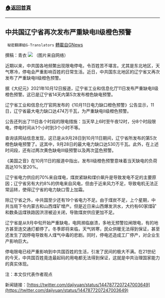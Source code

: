 ###  [:house:返回首頁](https://github.com/ourhimalayas/txt)
---


## 中共国辽宁省再次发布严重缺电II级橙色预警
` 秘密翻譯組G-Translators` [轉載自GNews](https://gnews.org/zh-hans/1589235/)

撰稿：青衣
![](https://assets.gnews.org/wp-content/uploads/2021/10/图片1-37.png)
（图片来自网络）

近期以来，中共国各地频繁出现限电停电，令百姓苦不堪言。尤其是东北地区，天气寒冷，停电会严重影响百姓的日常生活。近日，中共国东北地区的辽宁省又再次发布了严重缺电II级橙色预警。

据《大纪元》2021年10月12日报道，辽宁省工业和信息化厅11日发布严重缺电II级橙色预警。这已是辽宁省14天内第5次发布橙色缺电预警。

辽宁省工业和信息化厅官网发布的《10月11日电力缺口橙色预警》公告显示，11日，辽宁省最大电力缺口达474万千瓦，为严重缺电II级橙色预警。

公告还列出了11日各个时段的限电措施：当天早上6时至午夜12时，分8个时段限电，停电时间从1个小时到3个小时不等。

查询该网站信息发现，这已是从9月28日到10月11日期间，辽宁省所发布的第5次橙色缺电预警了。这其中，9月28日的最大电力缺口达530万千瓦。此外，在上述时间段，还有过两次黄色缺电Ⅲ级预警以及两次蓝色预警。

《美国之音》在10月11日的报道中指出，发布II级橙色预警意味着当天缺电的负荷高达10%至20%。

辽宁省电力供应的70%来自煤电，煤炭紧缺和煤价飙升是导致发电不足的主要原因；辽宁省另有大约8%的供电来自风电，但由于近来风力不足，导致电机无法正常运转，使得辽宁省的电力缺口雪上加霜。

除辽宁省之外，中共国至少还有19个省电力不足。由于煤炭不足，上个星期，中共当局下令内蒙古和山西煤矿增产。但是近日来山西爆发洪水，大约有60家煤矿和数条运煤铁路因洪涝被迫关闭，导致煤炭供应更加不足。

辽宁省是从9月中旬开始严重缺电，电网濒临崩溃，多地无预警拉闸限电，有的地方甚至连交通灯都停了。冬季即将来临，天气转寒，民众供暖无法得到保证，甚至还发生了因停电导致有人煤气中毒的悲剧。同时，停电还造成工厂停产，对企业生产影响巨大。

停电限电已经严重影响到中共国百姓的生活，引发了民间的极大不满。在21世纪的今天，中共国百姓竟连最起码的用电都无法得到保证，这就是中共治理国家能力的真实体现。

注：本文仅代表作者观点

新闻链接：[https://twitter.com/dajiyuan/status/1447877207247003649](https://twitter.com/dajiyuan/status/1447877207247003649)
